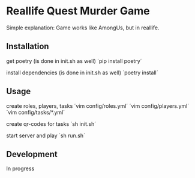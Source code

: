 # Reallife Quest Murder Game

Simple explanation: Game works like AmongUs, but in reallife.

## Installation

get poetry (is done in init.sh as well)
´pip install poetry´

install dependencies (is done in init.sh as well)
´poetry install´

## Usage

create roles, players, tasks
´vim config/roles.yml´
´vim config/players.yml´
´vim config/tasks/*.yml´

create qr-codes for tasks
´sh init.sh´

start server and play
´sh run.sh´

## Development

In progress
